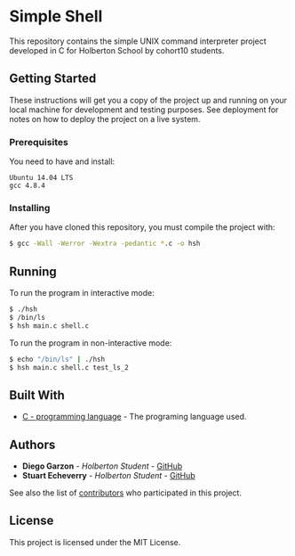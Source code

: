 # Simple Shell

This repository contains the simple UNIX command interpreter project developed in C for Holberton School by cohort10 students.

## Getting Started

These instructions will get you a copy of the project up and running on your local machine for development and testing purposes. See deployment for notes on how to deploy the project on a live system.

### Prerequisites

You need to have and install:

```
Ubuntu 14.04 LTS
gcc 4.8.4
```

### Installing

After you have cloned this repository, you must compile the project with:

```sh
$ gcc -Wall -Werror -Wextra -pedantic *.c -o hsh
```

## Running

To run the program in interactive mode:

```sh
$ ./hsh
$ /bin/ls
$ hsh main.c shell.c
```

To run the program in non-interactive mode:

```sh
$ echo "/bin/ls" | ./hsh
$ hsh main.c shell.c test_ls_2
```

## Built With

* [C - programming language](https://en.wikipedia.org/wiki/C_(programming_language)) - The programing language used.

## Authors

* **Diego Garzon** - *Holberton Student* - [GitHub](https://github.com/diesgaro)
* **Stuart Echeverry** - *Holberton Student* - [GitHub](https://github.com/stuartses)

See also the list of [contributors](https://github.com/stuartses/simple_shell/blob/master/AUTHORS) who participated in this project.

## License

This project is licensed under the MIT License.
